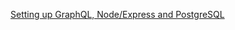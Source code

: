 [Setting up GraphQL, Node/Express and PostgreSQL](https://blog.harveydelaney.com/setting-up-graphql-express-and-postgresql/)
